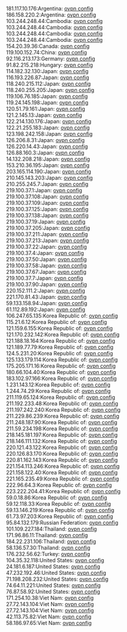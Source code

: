 181.117.10.176:Argentina: [ovpn config](vpn/181_117_10_176.ovpn)  
186.158.220.2:Argentina: [ovpn config](vpn/186_158_220_2.ovpn)  
103.244.248.44:Cambodia: [ovpn config](vpn/103_244_248_44.ovpn)  
103.244.248.44:Cambodia: [ovpn config](vpn/103_244_248_44.ovpn)  
103.244.248.44:Cambodia: [ovpn config](vpn/103_244_248_44.ovpn)  
103.244.248.44:Cambodia: [ovpn config](vpn/103_244_248_44.ovpn)  
154.20.39.36:Canada: [ovpn config](vpn/154_20_39_36.ovpn)  
119.100.152.74:China: [ovpn config](vpn/119_100_152_74.ovpn)  
92.116.213.173:Germany: [ovpn config](vpn/92_116_213_173.ovpn)  
91.82.215.218:Hungary: [ovpn config](vpn/91_82_215_218.ovpn)  
114.182.32.130:Japan: [ovpn config](vpn/114_182_32_130.ovpn)  
116.193.226.87:Japan: [ovpn config](vpn/116_193_226_87.ovpn)  
118.240.215.112:Japan: [ovpn config](vpn/118_240_215_112.ovpn)  
118.240.255.205:Japan: [ovpn config](vpn/118_240_255_205.ovpn)  
119.106.76.185:Japan: [ovpn config](vpn/119_106_76_185.ovpn)  
119.24.145.198:Japan: [ovpn config](vpn/119_24_145_198.ovpn)  
120.51.79.161:Japan: [ovpn config](vpn/120_51_79_161.ovpn)  
121.2.145.13:Japan: [ovpn config](vpn/121_2_145_13.ovpn)  
122.214.130.176:Japan: [ovpn config](vpn/122_214_130_176.ovpn)  
122.21.255.183:Japan: [ovpn config](vpn/122_21_255_183.ovpn)  
123.198.242.158:Japan: [ovpn config](vpn/123_198_242_158.ovpn)  
126.206.8.31:Japan: [ovpn config](vpn/126_206_8_31.ovpn)  
126.220.14.43:Japan: [ovpn config](vpn/126_220_14_43.ovpn)  
126.88.160.3:Japan: [ovpn config](vpn/126_88_160_3.ovpn)  
14.132.208.218:Japan: [ovpn config](vpn/14_132_208_218.ovpn)  
153.210.36.195:Japan: [ovpn config](vpn/153_210_36_195.ovpn)  
203.165.114.190:Japan: [ovpn config](vpn/203_165_114_190.ovpn)  
210.145.143.203:Japan: [ovpn config](vpn/210_145_143_203.ovpn)  
210.255.245.7:Japan: [ovpn config](vpn/210_255_245_7.ovpn)  
219.100.37.1:Japan: [ovpn config](vpn/219_100_37_1.ovpn)  
219.100.37.108:Japan: [ovpn config](vpn/219_100_37_108.ovpn)  
219.100.37.109:Japan: [ovpn config](vpn/219_100_37_109.ovpn)  
219.100.37.125:Japan: [ovpn config](vpn/219_100_37_125.ovpn)  
219.100.37.138:Japan: [ovpn config](vpn/219_100_37_138.ovpn)  
219.100.37.19:Japan: [ovpn config](vpn/219_100_37_19.ovpn)  
219.100.37.205:Japan: [ovpn config](vpn/219_100_37_205.ovpn)  
219.100.37.211:Japan: [ovpn config](vpn/219_100_37_211.ovpn)  
219.100.37.213:Japan: [ovpn config](vpn/219_100_37_213.ovpn)  
219.100.37.22:Japan: [ovpn config](vpn/219_100_37_22.ovpn)  
219.100.37.4:Japan: [ovpn config](vpn/219_100_37_4.ovpn)  
219.100.37.50:Japan: [ovpn config](vpn/219_100_37_50.ovpn)  
219.100.37.58:Japan: [ovpn config](vpn/219_100_37_58.ovpn)  
219.100.37.67:Japan: [ovpn config](vpn/219_100_37_67.ovpn)  
219.100.37.7:Japan: [ovpn config](vpn/219_100_37_7.ovpn)  
219.100.37.90:Japan: [ovpn config](vpn/219_100_37_90.ovpn)  
220.152.111.2:Japan: [ovpn config](vpn/220_152_111_2.ovpn)  
221.170.81.43:Japan: [ovpn config](vpn/221_170_81_43.ovpn)  
59.133.158.94:Japan: [ovpn config](vpn/59_133_158_94.ovpn)  
61.112.89.192:Japan: [ovpn config](vpn/61_112_89_192.ovpn)  
106.247.65.135:Korea Republic of: [ovpn config](vpn/106_247_65_135.ovpn)  
115.21.6.12:Korea Republic of: [ovpn config](vpn/115_21_6_12.ovpn)  
121.159.6.155:Korea Republic of: [ovpn config](vpn/121_159_6_155.ovpn)  
121.170.232.142:Korea Republic of: [ovpn config](vpn/121_170_232_142.ovpn)  
121.188.18.164:Korea Republic of: [ovpn config](vpn/121_188_18_164.ovpn)  
121.189.77.79:Korea Republic of: [ovpn config](vpn/121_189_77_79.ovpn)  
124.5.231.20:Korea Republic of: [ovpn config](vpn/124_5_231_20.ovpn)  
125.133.179.114:Korea Republic of: [ovpn config](vpn/125_133_179_114.ovpn)  
175.205.171.16:Korea Republic of: [ovpn config](vpn/175_205_171_16.ovpn)  
180.66.104.40:Korea Republic of: [ovpn config](vpn/180_66_104_40.ovpn)  
183.102.97.166:Korea Republic of: [ovpn config](vpn/183_102_97_166.ovpn)  
1.231.143.12:Korea Republic of: [ovpn config](vpn/1_231_143_12.ovpn)  
1.244.74.29:Korea Republic of: [ovpn config](vpn/1_244_74_29.ovpn)  
211.119.65.124:Korea Republic of: [ovpn config](vpn/211_119_65_124.ovpn)  
211.192.233.48:Korea Republic of: [ovpn config](vpn/211_192_233_48.ovpn)  
211.197.242.240:Korea Republic of: [ovpn config](vpn/211_197_242_240.ovpn)  
211.229.86.239:Korea Republic of: [ovpn config](vpn/211_229_86_239.ovpn)  
211.248.187.90:Korea Republic of: [ovpn config](vpn/211_248_187_90.ovpn)  
211.59.234.198:Korea Republic of: [ovpn config](vpn/211_59_234_198.ovpn)  
218.145.181.197:Korea Republic of: [ovpn config](vpn/218_145_181_197.ovpn)  
218.146.111.132:Korea Republic of: [ovpn config](vpn/218_146_111_132.ovpn)  
220.121.43.122:Korea Republic of: [ovpn config](vpn/220_121_43_122.ovpn)  
220.126.83.170:Korea Republic of: [ovpn config](vpn/220_126_83_170.ovpn)  
220.81.162.143:Korea Republic of: [ovpn config](vpn/220_81_162_143.ovpn)  
221.154.113.246:Korea Republic of: [ovpn config](vpn/221_154_113_246.ovpn)  
221.158.122.40:Korea Republic of: [ovpn config](vpn/221_158_122_40.ovpn)  
221.165.235.49:Korea Republic of: [ovpn config](vpn/221_165_235_49.ovpn)  
222.96.64.3:Korea Republic of: [ovpn config](vpn/222_96_64_3.ovpn)  
223.222.204.41:Korea Republic of: [ovpn config](vpn/223_222_204_41.ovpn)  
59.0.18.86:Korea Republic of: [ovpn config](vpn/59_0_18_86.ovpn)  
59.12.118.33:Korea Republic of: [ovpn config](vpn/59_12_118_33.ovpn)  
59.13.146.219:Korea Republic of: [ovpn config](vpn/59_13_146_219.ovpn)  
61.73.97.203:Korea Republic of: [ovpn config](vpn/61_73_97_203.ovpn)  
95.84.132.179:Russian Federation: [ovpn config](vpn/95_84_132_179.ovpn)  
101.109.227.184:Thailand: [ovpn config](vpn/101_109_227_184.ovpn)  
171.96.86.11:Thailand: [ovpn config](vpn/171_96_86_11.ovpn)  
184.22.231.106:Thailand: [ovpn config](vpn/184_22_231_106.ovpn)  
58.136.57.30:Thailand: [ovpn config](vpn/58_136_57_30.ovpn)  
176.232.56.62:Turkey: [ovpn config](vpn/176_232_56_62.ovpn)  
104.35.32.118:United States: [ovpn config](vpn/104_35_32_118.ovpn)  
24.181.6.187:United States: [ovpn config](vpn/24_181_6_187.ovpn)  
47.232.192.46:United States: [ovpn config](vpn/47_232_192_46.ovpn)  
71.198.208.232:United States: [ovpn config](vpn/71_198_208_232.ovpn)  
74.64.11.221:United States: [ovpn config](vpn/74_64_11_221.ovpn)  
76.87.58.92:United States: [ovpn config](vpn/76_87_58_92.ovpn)  
171.254.10.38:Viet Nam: [ovpn config](vpn/171_254_10_38.ovpn)  
27.72.143.104:Viet Nam: [ovpn config](vpn/27_72_143_104.ovpn)  
27.72.143.104:Viet Nam: [ovpn config](vpn/27_72_143_104.ovpn)  
42.113.75.82:Viet Nam: [ovpn config](vpn/42_113_75_82.ovpn)  
58.186.97.65:Viet Nam: [ovpn config](vpn/58_186_97_65.ovpn)  
